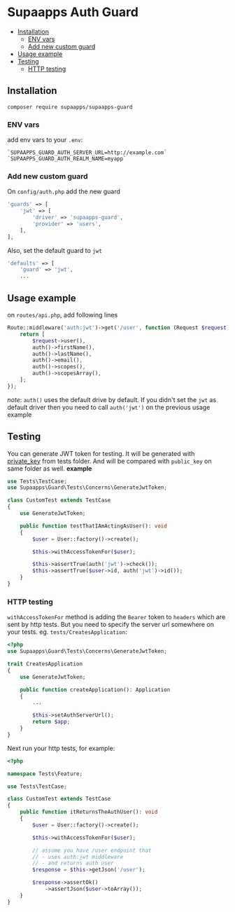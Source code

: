 # Supaapps Auth Guard <!-- omit in toc -->

- [Installation](#installation)
  - [ENV vars](#env-vars)
  - [Add new custom guard](#add-new-custom-guard)
- [Usage example](#usage-example)
- [Testing](#testing)
  - [HTTP testing](#http-testing)

## Installation

`composer require supaapps/supaapps-guard`

### ENV vars

add env vars to your `.env`:

```env
`SUPAAPPS_GUARD_AUTH_SERVER_URL=http://example.com`
`SUPAAPPS_GUARD_AUTH_REALM_NAME=myapp`
```

### Add new custom guard

On `config/auth.php` add the new guard

```php
'guards' => [
    'jwt' => [
        'driver' => 'supaapps-guard',
        'provider' => 'users',
    ],
],
```

Also, set the default guard to `jwt`

```php
'defaults' => [
    'guard' => 'jwt',
    ...
```

## Usage example

on `routes/api.php`, add following lines

```php
Route::middleware('auth:jwt')->get('/user', function (Request $request) {
    return [
        $request->user(),
        auth()->firstName(),
        auth()->lastName(),
        auth()->email(),
        auth()->scopes(),
        auth()->scopesArray(),
    ];
});
```

*note*: `auth()` uses the default drive by default. If you didn't set the `jwt` as default driver then you need to call `auth('jwt')` on the previous usage example

## Testing

You can generate JWT token for testing. It will be generated with [private_key](./tests/keys/private_key) from tests folder. And will be compared with `public_key` on same folder as well. **example**

```php
use Tests\TestCase;
use Supaapps\Guard\Tests\Concerns\GenerateJwtToken;

class CustomTest extends TestCase
{
    use GenerateJwtToken;

    public function testThatIAmActingAsUser(): void
    {
        $user = User::factory()->create();

        $this->withAccessTokenFor($user);

        $this->assertTrue(auth('jwt')->check());
        $this->assertTrue($user->id, auth('jwt')->id());
    }
}
```

### HTTP testing

`withAccessTokenFor` method is adding the `Bearer` token to `headers` which are sent by http tests. But you need to specify the server url somewhere on your tests. eg. `tests/CreatesApplication`:

```php
<?php
use Supaapps\Guard\Tests\Concerns\GenerateJwtToken;

trait CreatesApplication
{
    use GenerateJwtToken;

    public function createApplication(): Application
    {
        ...

        $this->setAuthServerUrl();
        return $app;
    }
}
```

Next run your http tests, for example:

```php
<?php

namespace Tests\Feature;

use Tests\TestCase;

class CustomTest extends TestCase
{
    public function itReturnsTheAuthUser(): void
    {
        $user = User::factory()->create();

        $this->withAccessTokenFor($user);

        // assume you have /user endpoint that
        // - uses auth:jwt middleware
        // - and returns auth user
        $response = $this->getJson('/user');

        $response->assertOk()
            ->assertJson($user->toArray());
    }
}
```
